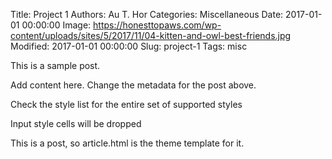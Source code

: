 Title: Project 1
Authors: Au T. Hor
Categories: Miscellaneous
Date: 2017-01-01 00:00:00
Image: https://honesttopaws.com/wp-content/uploads/sites/5/2017/11/04-kitten-and-owl-best-friends.jpg
Modified: 2017-01-01 00:00:00
Slug: project-1
Tags: misc

This is a sample post.

Add content here. Change the metadata for the post above.

Check the style list for the entire set of supported styles

Input style cells will be dropped

This is a post, so article.html is the theme template for it.